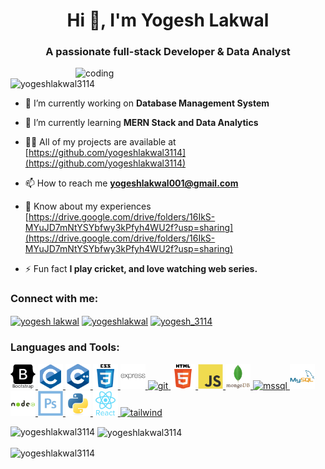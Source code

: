 <h1 align="center">Hi 👋, I'm Yogesh Lakwal</h1>
<h3 align="center">A passionate full-stack Developer & Data Analyst</h3>

<img align="right" alt="coding" width="400" src="https://user-images.githubusercontent.com/55389276/140866485-8fb1c876-9a8f-4d6a-98dc-08c4981eaf70.gif">

<p align="left"> <img src="https://komarev.com/ghpvc/?username=yogeshlakwal3114&label=Profile%20views&color=0e75b6&style=flat" alt="yogeshlakwal3114" /> </p>

- 🔭 I’m currently working on **Database Management System**

- 🌱 I’m currently learning **MERN Stack and Data Analytics**

- 👨‍💻 All of my projects are available at [https://github.com/yogeshlakwal3114](https://github.com/yogeshlakwal3114)

- 📫 How to reach me **yogeshlakwal001@gmail.com**

- 📄 Know about my experiences [https://drive.google.com/drive/folders/16IkS-MYuJD7mNtYSYbfwy3kPfyh4WU2f?usp=sharing](https://drive.google.com/drive/folders/16IkS-MYuJD7mNtYSYbfwy3kPfyh4WU2f?usp=sharing)

- ⚡ Fun fact **I play cricket, and love watching web series.**

<h3 align="left">Connect with me:</h3>
<p align="left">
<a href="https://linkedin.com/in/yogesh lakwal" target="blank"><img align="center" src="https://raw.githubusercontent.com/rahuldkjain/github-profile-readme-generator/master/src/images/icons/Social/linked-in-alt.svg" alt="yogesh lakwal" height="30" width="40" /></a>
<a href="https://instagram.com/yogeshlakwal" target="blank"><img align="center" src="https://raw.githubusercontent.com/rahuldkjain/github-profile-readme-generator/master/src/images/icons/Social/instagram.svg" alt="yogeshlakwal" height="30" width="40" /></a>
<a href="https://www.codechef.com/users/yogesh_3114" target="blank"><img align="center" src="https://cdn.jsdelivr.net/npm/simple-icons@3.1.0/icons/codechef.svg" alt="yogesh_3114" height="30" width="40" /></a>
</p>

<h3 align="left">Languages and Tools:</h3>
<p align="left"> <a href="https://getbootstrap.com" target="_blank" rel="noreferrer"> <img src="https://raw.githubusercontent.com/devicons/devicon/master/icons/bootstrap/bootstrap-plain-wordmark.svg" alt="bootstrap" width="40" height="40"/> </a> <a href="https://www.cprogramming.com/" target="_blank" rel="noreferrer"> <img src="https://raw.githubusercontent.com/devicons/devicon/master/icons/c/c-original.svg" alt="c" width="40" height="40"/> </a> <a href="https://www.w3schools.com/cpp/" target="_blank" rel="noreferrer"> <img src="https://raw.githubusercontent.com/devicons/devicon/master/icons/cplusplus/cplusplus-original.svg" alt="cplusplus" width="40" height="40"/> </a> <a href="https://www.w3schools.com/css/" target="_blank" rel="noreferrer"> <img src="https://raw.githubusercontent.com/devicons/devicon/master/icons/css3/css3-original-wordmark.svg" alt="css3" width="40" height="40"/> </a> <a href="https://expressjs.com" target="_blank" rel="noreferrer"> <img src="https://raw.githubusercontent.com/devicons/devicon/master/icons/express/express-original-wordmark.svg" alt="express" width="40" height="40"/> </a> <a href="https://git-scm.com/" target="_blank" rel="noreferrer"> <img src="https://www.vectorlogo.zone/logos/git-scm/git-scm-icon.svg" alt="git" width="40" height="40"/> </a> <a href="https://www.w3.org/html/" target="_blank" rel="noreferrer"> <img src="https://raw.githubusercontent.com/devicons/devicon/master/icons/html5/html5-original-wordmark.svg" alt="html5" width="40" height="40"/> </a> <a href="https://developer.mozilla.org/en-US/docs/Web/JavaScript" target="_blank" rel="noreferrer"> <img src="https://raw.githubusercontent.com/devicons/devicon/master/icons/javascript/javascript-original.svg" alt="javascript" width="40" height="40"/> </a> <a href="https://www.mongodb.com/" target="_blank" rel="noreferrer"> <img src="https://raw.githubusercontent.com/devicons/devicon/master/icons/mongodb/mongodb-original-wordmark.svg" alt="mongodb" width="40" height="40"/> </a> <a href="https://www.microsoft.com/en-us/sql-server" target="_blank" rel="noreferrer"> <img src="https://www.svgrepo.com/show/303229/microsoft-sql-server-logo.svg" alt="mssql" width="40" height="40"/> </a> <a href="https://www.mysql.com/" target="_blank" rel="noreferrer"> <img src="https://raw.githubusercontent.com/devicons/devicon/master/icons/mysql/mysql-original-wordmark.svg" alt="mysql" width="40" height="40"/> </a> <a href="https://nodejs.org" target="_blank" rel="noreferrer"> <img src="https://raw.githubusercontent.com/devicons/devicon/master/icons/nodejs/nodejs-original-wordmark.svg" alt="nodejs" width="40" height="40"/> </a> <a href="https://www.photoshop.com/en" target="_blank" rel="noreferrer"> <img src="https://raw.githubusercontent.com/devicons/devicon/master/icons/photoshop/photoshop-line.svg" alt="photoshop" width="40" height="40"/> </a> <a href="https://www.python.org" target="_blank" rel="noreferrer"> <img src="https://raw.githubusercontent.com/devicons/devicon/master/icons/python/python-original.svg" alt="python" width="40" height="40"/> </a> <a href="https://reactjs.org/" target="_blank" rel="noreferrer"> <img src="https://raw.githubusercontent.com/devicons/devicon/master/icons/react/react-original-wordmark.svg" alt="react" width="40" height="40"/> </a> <a href="https://tailwindcss.com/" target="_blank" rel="noreferrer"> <img src="https://www.vectorlogo.zone/logos/tailwindcss/tailwindcss-icon.svg" alt="tailwind" width="40" height="40"/> </a> </p>

<p><img align="left" src="https://github-readme-stats.vercel.app/api/top-langs?username=yogeshlakwal3114&show_icons=true&locale=en&layout=compact" alt="yogeshlakwal3114" /></p>

<p>&nbsp;<img align="center" src="https://github-readme-stats.vercel.app/api?username=yogeshlakwal3114&show_icons=true&locale=en" alt="yogeshlakwal3114" /></p>

<p><img align="center" src="https://github-readme-streak-stats.herokuapp.com/?user=yogeshlakwal3114&" alt="yogeshlakwal3114" /></p>
